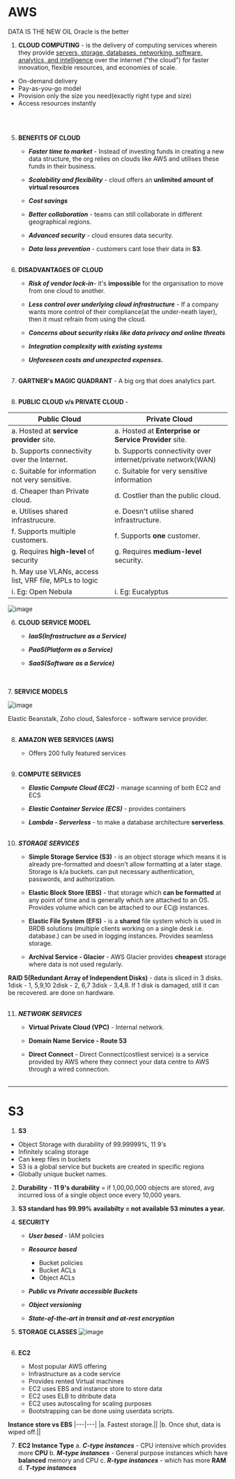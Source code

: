 # AWS
DATA IS THE NEW OIL
Oracle is the better

1. **CLOUD COMPUTING** - is the delivery of computing services wherein they provide <u>servers, storage, databases, networking, software, analytics, and intelligence</u> over the internet ("the cloud") for faster innovation, flexible resources, and economies of scale.
   
 - On-demand delivery
 - Pay-as-you-go model
 - Provision only the size you need(exactly right type and size)
 - Access resources instantly
   
<br> <br>

5. **BENEFITS OF CLOUD**
   - ***Faster time to market*** - Instead of investing funds in creating a new data structure, the org relies on clouds like AWS and utilises these funds in their business.
     
   - ***Scalability and flexibility*** - cloud offers an **unlimited amount of virtual resources**
     
   - ***Cost savings*** 
     
   - ***Better collaboration*** - teams can still collaborate in different geographical regions.
     
   - ***Advanced security*** - cloud ensures data security.
     
   - ***Data loss prevention*** - customers cant lose their data in **S3**. <br> <br>
  
6. **DISADVANTAGES OF CLOUD**
   - ***Risk of vendor lock-in***- it's **impossible** for the organisation to move from one cloud to another. 
     
   - ***Less control over underlying cloud infrastructure*** - If a company wants more control of their compliance(at the under-neath layer), then it must refrain from using the cloud.
     
   - ***Concerns about security risks like data privacy and online threats*** 
     
   - ***Integration complexity with existing systems*** 
     
   - ***Unforeseen costs and unexpected expenses.*** <br> <br>
  
7. **GARTNER's MAGIC QUADRANT** -  A big org that does analytics part. <br> <br>

8. **PUBLIC CLOUD v/s PRIVATE CLOUD** -

   
  |Public Cloud|Private Cloud|
  |------------|-------------|
   | a. Hosted at **service provider** site. | a. Hosted at **Enterprise or Service Provider** site.|
   |b. Supports connectivity over the Internet. | b. Supports connectivity over internet/private network(WAN)|
   |c. Suitable for information not very sensitive. | c. Suitable for very sensitive information|
   |d. Cheaper than Private cloud. | d. Costlier than the public cloud.|
   |e. Utilises shared infrastrucure.| e. Doesn't utilise shared infrastructure.|
   |f. Supports multiple customers.| f. Supports **one** customer.|
   |g. Requires **high-level** of security| g. Requires **medium-level** security.|
   |h. May use VLANs, access list, VRF file,  MPLs to logic||
   |i. Eg: Open Nebula|i. Eg: Eucalyptus|

   ![image](https://github.com/Ashmita-1/AWS/assets/146411027/5e08699c-b9dd-4384-a7a2-765ab90ece62)


6. **CLOUD SERVICE MODEL**
   - ***IaaS(Infrastructure as a Service)***
     
   - ***PaaS(Platform as a Service)***
     
   - ***SaaS(Software as a Service)***

<br><br>
7. **SERVICE MODELS**

   ![image](https://github.com/Ashmita-1/AWS/assets/146411027/76d91c0a-9f7d-441b-8c12-d6cbd6054e55)

   Elastic Beanstalk, Zoho cloud, Salesforce - software service provider. <br><br>


8. **AMAZON WEB SERVICES (AWS)**
   - Offers 200 fully featured services <br><br>
   
9. **COMPUTE SERVICES**
      -   ***Elastic Compute Cloud (EC2)*** - manage scanning of both EC2 and ECS
        
      -   ***Elastic Container Service (ECS)*** - provides containers

      -   ***Lambda - Serverless*** - to make a database architecture **serverless**. <br><br>

10. ***STORAGE SERVICES***
    - **Simple Storage Service (S3)**  - is an object storage which means it is already pre-formatted and doesn't allow formatting at a later stage. Storage is k/a buckets. can put necessary authentication, passwords, and authorization.
      
    - **Elastic Block Store (EBS)** - that storage which **can be formatted** at any point of  time and is generally which are attached to an OS. Provides volume which can be attached to our EC@ instances.
      
    - **Elastic File System (EFS)** - is a **shared** file system which is used in BRDB solutions (multiple clients working on a single desk i.e. database.) can be used in logging instances. Provides seamless storage.
      
    - **Archival Service - Glacier** - AWS Glacier provides **cheapest** storage where data is not used regularly.   
   
**RAID 5(Redundant Array of Independent Disks)** - data is sliced in 3 disks. 1disk - 1, 5,9,10 2disk - 2, 6,7  3disk - 3,4,8. If 1 disk is damaged, still it can be recovered. are done on hardware. <br><br>

11. ***NETWORK SERVICES***
    - **Virtual Private Cloud (VPC)** - Internal network. 
   
    - **Domain Name Service - Route 53** 
   
    - **Direct Connect** - Direct Connect(costliest service) is a service provided by AWS where they connect your data centre to AWS through a wired connection. <br><br>

----
# S3

1. **S3**
- Object Storage with durability of 99.99999%, 11 9's
- Infinitely scaling storage
- Can keep files in buckets
- S3 is a global service but buckets are created in specific regions
- Globally unique bucket names.

2. **Durability** - **11 9's durability** = if 1,00,00,000 objects are stored, avg incurred loss of a single object once every 10,000 years.
  
3. **S3 standard has 99.99% availabilty = not available 53 minutes a year.**

4. **SECURITY**
   - ***User based*** - IAM policies
     
   - ***Resource based***
       - Bucket policies
       - Bucket ACLs
       - Object ACLs

   - ***Public vs Private accessible Buckets***

   - ***Object versioning***
  
   - ***State-of-the-art in transit and at-rest encryption***
  
5. **STORAGE CLASSES**
    ![image](https://github.com/Ashmita-1/AWS/assets/146411027/d0d962ae-3b40-4b31-9c83-8244377e0486) <br><br>


6. **EC2**
   - Most popular AWS offering
   - Infrastructure as a code service
   - Provides rented Virtual machines
   - EC2 uses EBS and instance store to store data
   - EC2 uses ELB to ditribute data
   - EC2 uses autoscaling for scaling purposes
   - Bootstrapping can be done using userdata scripts.
  
**Instance store vs EBS**
|---|---|
|a. Fastest storage.||
|b. Once shut, data is wiped off.||

7. **EC2 Instance Type**
   a. ***C-type instances*** - CPU intensive which provides more **CPU**
   b. ***M-type instances*** - General purpose instances which have **balanced** memory and CPU
   c. ***R-type instances*** - which has more **RAM**
   d. ***T-type instances***

